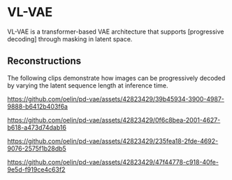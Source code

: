 # VL-VAE

VL-VAE is a transformer-based VAE architecture that supports [progressive decoding] through masking in latent space. 


## Reconstructions

The following clips demonstrate how images can be progressively decoded by varying the latent sequence length at inference time.

https://github.com/oelin/pd-vae/assets/42823429/39b45934-3900-4987-9888-b6412b403f6a

https://github.com/oelin/pd-vae/assets/42823429/0f6c8bea-2001-4627-b618-a473d74dab16

https://github.com/oelin/pd-vae/assets/42823429/235fea18-2fde-4692-9076-2575f1b28db5

https://github.com/oelin/pd-vae/assets/42823429/47f44778-c918-40fe-9e5d-f919ce4c63f2

